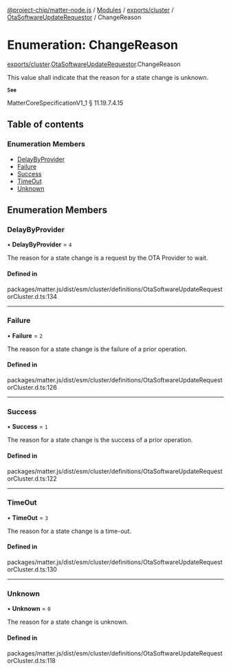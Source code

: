 [@project-chip/matter-node.js](../README.md) / [Modules](../modules.md) / [exports/cluster](../modules/exports_cluster.md) / [OtaSoftwareUpdateRequestor](../modules/exports_cluster.OtaSoftwareUpdateRequestor.md) / ChangeReason

# Enumeration: ChangeReason

[exports/cluster](../modules/exports_cluster.md).[OtaSoftwareUpdateRequestor](../modules/exports_cluster.OtaSoftwareUpdateRequestor.md).ChangeReason

This value shall indicate that the reason for a state change is unknown.

**`See`**

MatterCoreSpecificationV1_1 § 11.19.7.4.15

## Table of contents

### Enumeration Members

- [DelayByProvider](exports_cluster.OtaSoftwareUpdateRequestor.ChangeReason.md#delaybyprovider)
- [Failure](exports_cluster.OtaSoftwareUpdateRequestor.ChangeReason.md#failure)
- [Success](exports_cluster.OtaSoftwareUpdateRequestor.ChangeReason.md#success)
- [TimeOut](exports_cluster.OtaSoftwareUpdateRequestor.ChangeReason.md#timeout)
- [Unknown](exports_cluster.OtaSoftwareUpdateRequestor.ChangeReason.md#unknown)

## Enumeration Members

### DelayByProvider

• **DelayByProvider** = ``4``

The reason for a state change is a request by the OTA Provider to wait.

#### Defined in

packages/matter.js/dist/esm/cluster/definitions/OtaSoftwareUpdateRequestorCluster.d.ts:134

___

### Failure

• **Failure** = ``2``

The reason for a state change is the failure of a prior operation.

#### Defined in

packages/matter.js/dist/esm/cluster/definitions/OtaSoftwareUpdateRequestorCluster.d.ts:126

___

### Success

• **Success** = ``1``

The reason for a state change is the success of a prior operation.

#### Defined in

packages/matter.js/dist/esm/cluster/definitions/OtaSoftwareUpdateRequestorCluster.d.ts:122

___

### TimeOut

• **TimeOut** = ``3``

The reason for a state change is a time-out.

#### Defined in

packages/matter.js/dist/esm/cluster/definitions/OtaSoftwareUpdateRequestorCluster.d.ts:130

___

### Unknown

• **Unknown** = ``0``

The reason for a state change is unknown.

#### Defined in

packages/matter.js/dist/esm/cluster/definitions/OtaSoftwareUpdateRequestorCluster.d.ts:118
